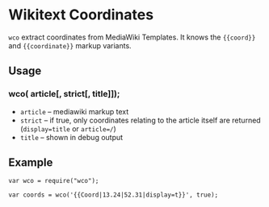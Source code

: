 # Wikitext Coordinates

`wco` extract coordinates from MediaWiki Templates. It knows the `{{coord}}` and `{{coordinate}}` markup variants.

## Usage

### wco(<str> article[, <bool> strict[, <str> title]]);
	
* `article` – mediawiki markup text
* `strict` – if true, only coordinates relating to the article itself are returned (`display=title` or `article=/`)
* `title` – shown in debug output

## Example

```
var wco = require("wco");

var coords = wco('{{Coord|13.24|52.31|display=t}}', true);

```

